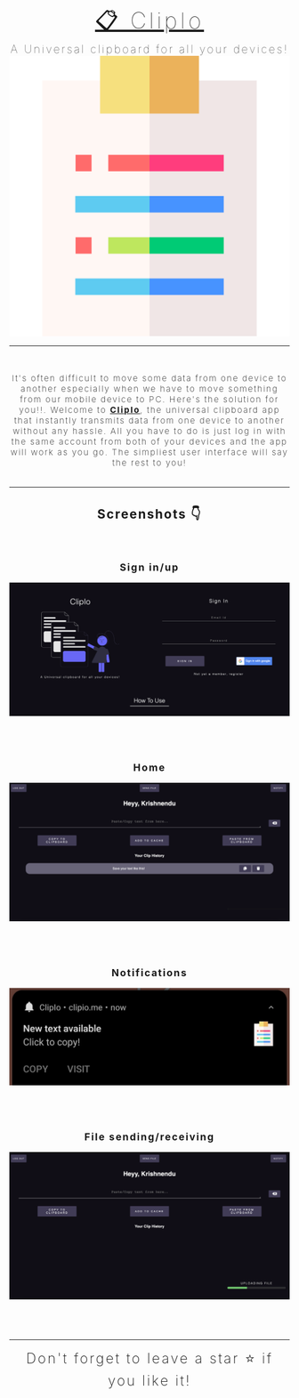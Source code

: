 <div align="center">
  <div style="font-size:40px; letter-spacing:5px; font-weight:100"><a href="https://clipio.me/">📋 ClipIo </a></div>
  <div style="font-size:20px; letter-spacing:3px; font-weight:100">
    A Universal clipboard for all your devices!
  </div>
  <a href="https://clipio.me/">
    <img
      alt="ClipIo"
      src="./images/clipio.png"
    />
  </a>
</div>


<hr>
<br></br>
<div style="font-size:15px; letter-spacing:2px; font-weight:200; text-align:center;">
It's often difficult to move some data from one device to another especially when we have to move something from our mobile device to PC. Here's the solution for you!!. Welcome to <a href="https://clipio.me/"><b>ClipIo</b></a>, the universal clipboard app that instantly transmits data from one device to another without any hassle. All you have to do is just log in with the same account from both of your devices and the app will work as you go. The simpliest user interface will say the rest to you!
<br></br>
<hr>

## Screenshots 👇

<div style="width:100%; height:20px"></div>

### Sign in/up
![landing](./images/ss1.png)

<br></br>

### Home
![home](./images/ss2.png)

<br></br>

### Notifications
![home](./images/ss3.jpg)

<br></br>

### File sending/receiving
![home](./images/ss4.png)

<br></br>
<hr>
<div style="font-size:25px; letter-spacing:3px; font-weight:200;">Don't forget to leave a star ⭐ if you like it!</div>

</div>